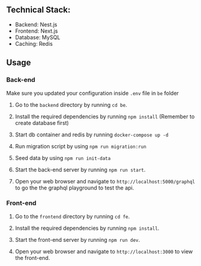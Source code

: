 ## Technical Stack:
- Backend: Nest.js
- Frontend: Next.js
- Database: MySQL
- Caching: Redis

## Usage
### Back-end

Make sure you updated your configuration inside `.env` file in `be` folder

1. Go to the `backend` directory by running `cd be`.

2. Install the required dependencies by running `npm install` (Remember to create database first)

3. Start db container and redis by running `docker-compose up -d`

4. Run migration script by using `npm run migration:run`

5. Seed data by using `npm run init-data`

6. Start the back-end server by running `npm run start`.

7. Open your web browser and navigate to `http://localhost:5000/graphql` to go the the graphql playground to test the api.

### Front-end

1. Go to the `frontend` directory by running `cd fe`.

2. Install the required dependencies by running `npm install`.

3. Start the front-end server by running `npm run dev`.

4. Open your web browser and navigate to `http://localhost:3000` to view the front-end.
